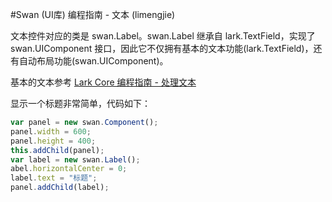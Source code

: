#Swan (UI库) 编程指南 - 文本 (limengjie)

文本控件对应的类是 swan.Label。swan.Label 继承自 lark.TextField，实现了 swan.UIComponent 接口，因此它不仅拥有基本的文本功能(lark.TextField)，还有自动布局功能(swan.UIComponent)。

基本的文本参考 [Lark Core 编程指南 - 处理文本](../core/11-0-text.md)

显示一个标题非常简单，代码如下：

```  TypeScript
var panel = new swan.Component();
panel.width = 600;
panel.height = 400;
this.addChild(panel);
var label = new swan.Label();
abel.horizontalCenter = 0;
label.text = "标题";
panel.addChild(label);
```